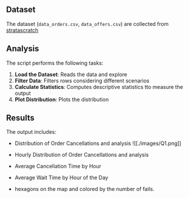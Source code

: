 ## Dataset

The dataset (`data_orders.csv`, `data_offers.csv`) are collected from [stratascratch](https://platform.stratascratch.com/)

## Analysis

The script performs the following tasks:

1. **Load the Dataset**: Reads the data and explore
2. **Filter Data**: Filters rows considering different scenarios
3. **Calculate Statistics**: Computes descriptive statistics tto measure the output
4. **Plot Distribution**: Plots the distribution 

## Results

The output includes:

- Distribution of Order Cancellations and analysis
![[./images/Q1.png]]


- Hourly Distribution of Order Cancellations and analysis
- Average Cancellation Time by Hour
- Average Wait Time by Hour of the Day
- hexagons on the map and colored by the number of fails.